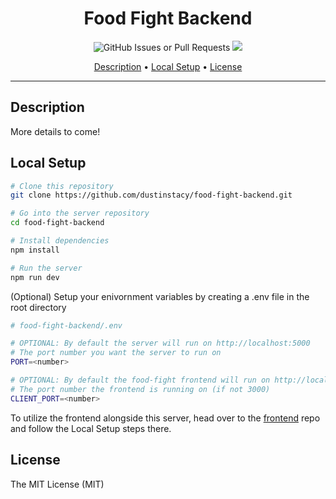 <h1 align="center">
Food Fight Backend
</h1>

<p align="center">
  <!-- <img alt="GitHub Release" src="https://img.shields.io/github/v/release/dustinstacy/food-fight-backend"> -->
  <img alt="GitHub Issues or Pull Requests" src="https://img.shields.io/github/issues/dustinstacy/food-fight-backend">
  <a href="./#license"><img src="https://img.shields.io/badge/License-MIT-brightgreen"/></a>
</p>

<p align="center">
  <a href="#description">Description</a> •
  <a href="#local-setup">Local Setup</a> •
  <!-- <a href="#contributing">Contributing</a> • -->
  <a href="#license">License</a>
</p>

---

## Description

More details to come!

## Local Setup

```bash
# Clone this repository
git clone https://github.com/dustinstacy/food-fight-backend.git

# Go into the server repository
cd food-fight-backend

# Install dependencies
npm install

# Run the server
npm run dev
```

(Optional) Setup your enivornment variables  by creating a .env file in the root directory

```bash
# food-fight-backend/.env

# OPTIONAL: By default the server will run on http://localhost:5000
# The port number you want the server to run on
PORT=<number>

# OPTIONAL: By default the food-fight frontend will run on http://localhost:3000
# The port number the frontend is running on (if not 3000)
CLIENT_PORT=<number>

```
To utilize the frontend alongside this server, head over to the [frontend](https://github.com/dustinstacy/food-fight) repo and follow
the Local Setup steps there.

<!-- ## Contributing

Interested in contirbuting? Check out the current [issues](https://github.com/dustinstacy/food-fight-backend/issues) or submit your own idea.

1. Fork it!: `git clone https://github.com/dustinstacy/food-fight-backend.git`
2. Create your feature branch: `git checkout -b my-new-feature`
3. Commit your changes: `git commit -m 'Add some feature'`
4. Push to the branch: `git push origin my-new-feature`
5. Submit a pull request -->

## License

The MIT License (MIT)


